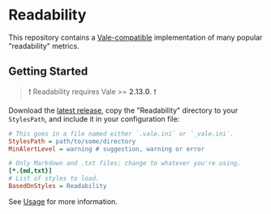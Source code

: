 # Readability

This repository contains a [Vale-compatible][1] implementation of many popular
"readability" metrics.

## Getting Started

> :exclamation: Readability requires Vale >= **2.13.0**. :exclamation:

Download the [latest release][2], copy the "Readability" directory to your
`StylesPath`, and include it in your configuration file:

```ini
# This goes in a file named either `.vale.ini` or `_vale.ini`.
StylesPath = path/to/some/directory
MinAlertLevel = warning # suggestion, warning or error

# Only Markdown and .txt files; change to whatever you're using.
[*.{md,txt}]
# List of styles to load.
BasedOnStyles = Readability
```

See [Usage][3] for more information.

[1]: https://github.com/errata-ai/vale
[2]: https://github.com/errata-ai/readability/releases
[3]: https://github.com/errata-ai/vale/#usage